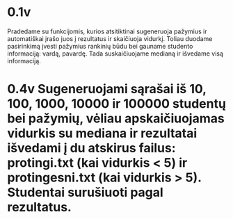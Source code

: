 # 0.1v
Pradedame su funkcijomis, kurios atsitiktinai sugeneruoja pažymius ir automatiškai įrašo juos į rezultatus ir skaičiuoja vidurkį. Toliau duodame pasirinkimą įvesti pažymius rankinių būdu bei gauname studento informaciją: vardą, pavardę. Tada suskaičiuojame medianą ir išvedame visą informaciją.

# 0.4v Sugeneruojami sąrašai iš 10, 100, 1000, 10000 ir 100000 studentų bei pažymių, vėliau apskaičiuojamas vidurkis su mediana ir rezultatai išvedami į du atskirus failus: protingi.txt (kai vidurkis < 5) ir protingesni.txt (kai vidurkis > 5). Studentai surušiuoti pagal rezultatus.
